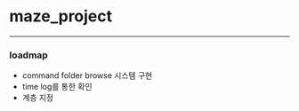 # maze_project
-----------------------------
### loadmap

* command folder browse 시스템 구현 
 * time log를 통한 확인
 * 계층 지정 

